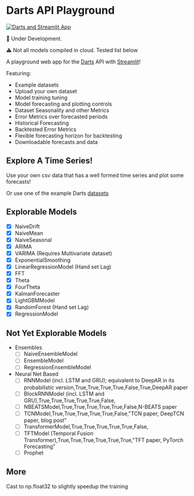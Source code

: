 # Darts API Playground

[![Darts and Streamlit App](https://static.streamlit.io/badges/streamlit_badge_black_white.svg)](https://share.streamlit.io/gerardrbentley/darts-playground/main)

:construction: Under Development.

:warning: Not all models compiled in cloud.
Tested list below

A playground web app for the [Darts](https://unit8co.github.io/darts/) API with [Streamlit](https://streamlit.io)!

Featuring:

- Example datasets
- Upload your own dataset
- Model training tuning
- Model forecasting and plotting controls
- Dataset Seasonality and other Metrics
- Error Metrics over forecasted periods
- Historical Forecasting
- Backtested Error Metrics
- Flexible forecasting horizon for backtesting
- Downloadable forecasts and data

## Explore A Time Series!

Use your own csv data that has a well formed time series and plot some forecasts!

Or use one of the example Darts [datasets](https://github.com/unit8co/darts/tree/master/datasets)

## Explorable Models

- [X] NaiveDrift
- [X] NaiveMean
- [X] NaiveSeasonal
- [X] ARIMA
- [X] VARIMA (Requires Multivariate dataset)
- [X] ExponentialSmoothing
- [X] LinearRegressionModel (Hand set Lag)
- [X] FFT
- [X] Theta
- [X] FourTheta
- [X] KalmanForecaster
- [X] LightGBMModel
- [X] RandomForest (Hand set Lag)
- [X] RegressionModel

## Not Yet Explorable Models

- Ensembles
  - [ ] NaiveEnsembleModel
  - [ ] EnsembleModel
  - [ ] RegressionEnsembleModel
- Neural Net Based
  - [ ] RNNModel (incl. LSTM and GRU); equivalent to DeepAR in its probabilistic version,True,True,True,True,False,True,DeepAR paper
  - [ ] BlockRNNModel (incl. LSTM and GRU),True,True,True,True,True,False,
  - [ ] NBEATSModel,True,True,True,True,True,False,N-BEATS paper
  - [ ] TCNModel,True,True,True,True,True,False,"TCN paper, DeepTCN paper, blog post"
  - [ ] TransformerModel,True,True,True,True,True,False,
  - [ ] TFTModel (Temporal Fusion Transformer),True,True,True,True,True,True,"TFT paper, PyTorch Forecasting"
  - [ ] Prophet

## More

Cast to np.float32 to slightly speedup the training